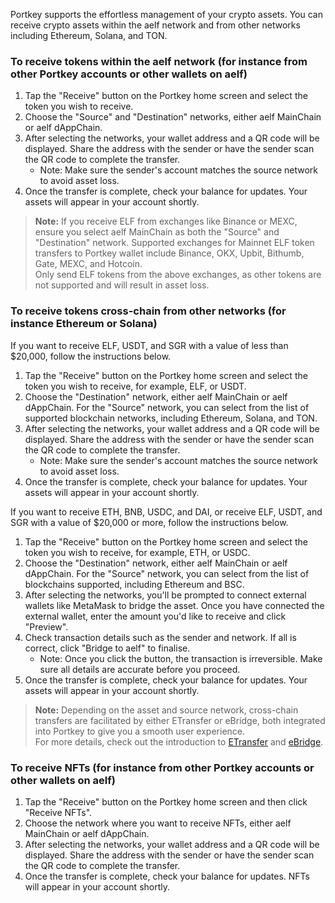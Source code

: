 Portkey supports the effortless management of your crypto assets. You can receive crypto assets within the aelf network and from other networks including Ethereum, Solana, and TON.

### To receive tokens within the aelf network (for instance from other Portkey accounts or other wallets on aelf)
1. Tap the "Receive" button on the Portkey home screen and select the token you wish to receive.
2. Choose the "Source" and "Destination" networks, either aelf MainChain or aelf dAppChain.
3. After selecting the networks, your wallet address and a QR code will be displayed. Share the address with the sender or have the sender scan the QR code to complete the transfer.
    - Note: Make sure the sender's account matches the source network to avoid asset loss.
4. Once the transfer is complete, check your balance for updates. Your assets will appear in your account shortly.
> **Note:** If you receive ELF from exchanges like Binance or MEXC, ensure you select aelf MainChain as both the "Source" and "Destination" network. Supported exchanges for Mainnet ELF token transfers to Portkey wallet include Binance, OKX, Upbit, Bithumb, Gate, MEXC, and Hotcoin.  
Only send ELF tokens from the above exchanges, as other tokens are not supported and will result in asset loss.
> 

### To receive tokens cross-chain from other networks (for instance Ethereum or Solana)
If you want to receive ELF, USDT, and SGR with a value of less than $20,000, follow the instructions below.
1. Tap the "Receive" button on the Portkey home screen and select the token you wish to receive, for example, ELF, or USDT.
2. Choose the "Destination" network, either aelf MainChain or aelf dAppChain. For the "Source" network, you can select from the list of supported blockchain networks, including Ethereum, Solana, and TON.
3. After selecting the networks, your wallet address and a QR code will be displayed. Share the address with the sender or have the sender scan the QR code to complete the transfer.
    - Note: Make sure the sender's account matches the source network to avoid asset loss.
4. Once the transfer is complete, check your balance for updates. Your assets will appear in your account shortly.

If you want to receive ETH, BNB, USDC, and DAI, or receive ELF, USDT, and SGR with a value of $20,000 or more, follow the instructions below.
1. Tap the "Receive" button on the Portkey home screen and select the token you wish to receive, for example, ETH, or USDC.
2. Choose the "Destination" network, either aelf MainChain or aelf dAppChain. For the "Source" network, you can select from the list of blockchains supported, including Ethereum and BSC.
3. After selecting the networks, you'll be prompted to connect external wallets like MetaMask to bridge the asset. Once you have connected the external wallet, enter the amount you'd like to receive and click "Preview".
4. Check transaction details such as the sender and network. If all is correct, click "Bridge to aelf" to finalise.
   - Note: Once you click the button, the transaction is irreversible. Make sure all details are accurate before you proceed.
5. Once the transfer is complete, check your balance for updates. Your assets will appear in your account shortly.
> **Note:** Depending on the asset and source network, cross-chain transfers are facilitated by either ETransfer or eBridge, both integrated into Portkey to give you a smooth user experience.    
For more details, check out the introduction to [ETransfer](https://etransfer.exchange/) and [eBridge](https://ebridge.exchange/bridge).
> 

### To receive NFTs (for instance from other Portkey accounts or other wallets on aelf)
1. Tap the "Receive" button on the Portkey home screen and then click "Receive NFTs".
2. Choose the network where you want to receive NFTs, either aelf MainChain or aelf dAppChain.
3. After selecting the networks, your wallet address and a QR code will be displayed. Share the address with the sender or have the sender scan the QR code to complete the transfer.
4. Once the transfer is complete, check your balance for updates. NFTs will appear in your account shortly.
